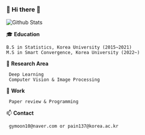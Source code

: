 ### 👋 Hi there 👋

<!--
**gymoon10/gymoon10** is a ✨ _special_ ✨ repository because its `README.md` (this file) appears on your GitHub profile.

Here are some ideas to get you started:

- 🔭 I’m currently working on ...
- 🌱 I’m currently learning ...
- 👯 I’m looking to collaborate on ...
- 🤔 I’m looking for help with ...
- 💬 Ask me about ...
- 📫 How to reach me: gymoon10@naver.com
- 😄 Pronouns: ...
- ⚡ Fun fact: ...
-->
![Github Stats](https://github-readme-stats.vercel.app/api?username=gymoon10&show_icons=true)

🎓 **Education** 
    
    B.S in Statistics, Korea University (2015~2021)
    M.S in Smart Convergence, Korea University (2022~)

🌱 **Research Area** 
   
     Deep Learning
     Computer Vision & Image Processing

🔭 **Work** 
     
     Paper review & Programming 

📫 **Contact** 
    
     gymoon10@naver.com or pain137@korea.ac.kr


